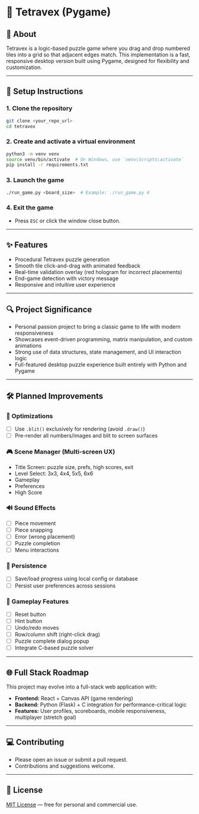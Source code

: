 # 🧩 Tetravex (Pygame)

## 📌 About

Tetravex is a logic-based puzzle game where you drag and drop numbered tiles into a grid so that adjacent edges match. This implementation is a fast, responsive desktop version built using Pygame, designed for flexibility and customization.

---

## 🚀 Setup Instructions

### 1. Clone the repository

```bash
git clone <your_repo_url>
cd tetravex
```

### 2. Create and activate a virtual environment

```bash
python3 -m venv venv
source venv/bin/activate  # On Windows, use `venv\Scripts\activate`
pip install -r requirements.txt
```

### 3. Launch the game

```bash
./run_game.py <board_size>  # Example: ./run_game.py 4
```

### 4. Exit the game

* Press `ESC` or click the window close button.

---

## ✨ Features

* Procedural Tetravex puzzle generation
* Smooth tile click-and-drag with animated feedback
* Real-time validation overlay (red hologram for incorrect placements)
* End-game detection with victory message
* Responsive and intuitive user experience

---

## 🔍 Project Significance

* Personal passion project to bring a classic game to life with modern responsiveness
* Showcases event-driven programming, matrix manipulation, and custom animations
* Strong use of data structures, state management, and UI interaction logic
* Full-featured desktop puzzle experience built entirely with Python and Pygame

---

## 🛠 Planned Improvements

### 🎯 Optimizations

* [ ] Use `.blit()` exclusively for rendering (avoid `.draw()`)
* [ ] Pre-render all numbers/images and blit to screen surfaces

### 🎮 Scene Manager (Multi-screen UX)

* Title Screen: puzzle size, prefs, high scores, exit
* Level Select: 3x3, 4x4, 5x5, 6x6
* Gameplay
* Preferences
* High Score

### 🔊 Sound Effects

* [ ] Piece movement
* [ ] Piece snapping
* [ ] Error (wrong placement)
* [ ] Puzzle completion
* [ ] Menu interactions

### 💾 Persistence

* [ ] Save/load progress using local config or database
* [ ] Persist user preferences across sessions

### 🧠 Gameplay Features

* [ ] Reset button
* [ ] Hint button
* [ ] Undo/redo moves
* [ ] Row/column shift (right-click drag)
* [ ] Puzzle complete dialog popup
* [ ] Integrate C-based puzzle solver

---

## 🌐 Full Stack Roadmap

This project may evolve into a full-stack web application with:

* **Frontend:** React + Canvas API (game rendering)
* **Backend:** Python (Flask) + C integration for performance-critical logic
* **Features:** User profiles, scoreboards, mobile responsiveness, multiplayer (stretch goal)

---

## 💻 Contributing

- Please open an issue or submit a pull request. 
- Contributions and suggestions welcome.

---

## 📄 License

[MIT License](./LICENSE) — free for personal and commercial use.

